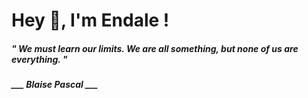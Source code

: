 <h1 title="head"> Hey 👋, I'm Endale !</h1>

**<h5><i>" We must learn our limits. We are all something, but none of us are everything. "</i></h5>**

*<b>___ Blaise Pascal ___</b>*
